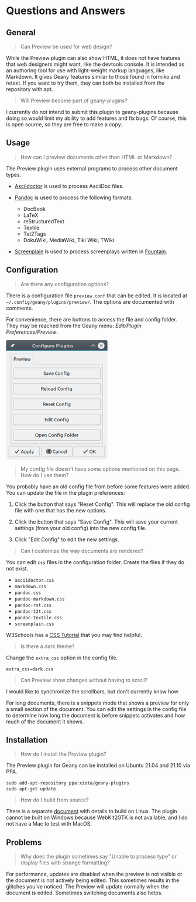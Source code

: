 # Questions and Answers

## General

> Can Preview be used for web design?

While the Preview plugin can also show HTML, it does not have features that web designers might want, like the devtools console. It is intended as an authoring tool for use with light-weight markup languages, like Markdown. It gives Geany features similar to those found in formiko and retext. If you want to try them, they can both be installed from the repository with apt.

> Will Preview become part of geany-plugins?

I currently do not intend to submit this plugin to geany-plugins because doing so would limit my ability to add features and fix bugs. Of course, this is open source, so they are free to make a copy.

## Usage

> How can I preview documents other than HTML or Markdown?

The Preview plugin uses external programs to process other document types.

* [Asciidoctor](https://asciidoctor.org/) is used to process AsciiDoc files.

* [Pandoc](https://pandoc.org/) is used to process the following formats:

  + DocBook
  + LaTeX
  + reStructuredText
  + Textile
  + Txt2Tags
  + DokuWiki, MediaWiki, Tiki Wiki, TWiki

* [Screenplain](https://github.com/vilcans/screenplain) is used to process screenplays written in [Fountain](https://www.fountain.io/).

## Configuration

> Are there any configuration options?

There is a configuration file `preview.conf` that can be edited.  It is located at `~/.config/geany/plugins/preview/`.  The options are documented with comments.

For convenience, there are buttons to access the file and config folder.  They may be reached from the Geany menu: *Edit/Plugin Preferences/Preview*.

![convenience buttons](geany-plugin-preferences.png)

> My config file doesn't have some options mentioned on this page.  How do I use them?

You probably have an old config file from before some features were added.  You can update the file in the plugin preferences:

1. Click the button that says "Reset Config".  This will replace the old config file with one that has the new options.

2. Click the button that says "Save Config".  This will save your current settings (from your old config) into the new config file.

3. Click "Edit Config" to edit the new settings.

> Can I customize the way documents are rendered?

You can edit `css` files in the configuration folder.  Create the files if they do not exist.

* `asciidoctor.css`
* `markdown.css`
* `pandoc.css`
* `pandoc-markdown.css`
* `pandoc-rst.css`
* `pandoc-t2t.css`
* `pandoc-textile.css`
* `screenplain.css`

W3Schools has a [CSS Tutorial](https://www.w3schools.com/css/) that you may find helpful.

> Is there a dark theme?

Change the `extra_css` option in the config file.
```
extra_css=dark.css
```

> Can Preview show changes without having to scroll?

I would like to synchronize the scrollbars, but don't currently know how.

For long documents, there is a snippets mode that shows a preview for only a small section of the document. You can edit the settings in the config file to determine how long the document is before snippets activates and how much of the document it shows.

## Installation

> How do I install the Preview plugin?

The Preview plugin for Geany can be installed on Ubuntu 21.04 and 21.10 via PPA.
```
sudo add-apt-repository ppa:xiota/geany-plugins
sudo apt-get update
```

> How do I build from source?

There is a separate [document](Building_and_Installing.md) with details to build on Linux. The plugin cannot be built on Windows because WebKit2GTK is not available, and I do not have a Mac to test with MacOS.

## Problems

> Why does the plugin sometimes say "Unable to process type" or display files with strange formatting?

For performance, updates are disabled when the preview is not visible or the document is not actively being edited.  This sometimes results in the glitches you've noticed.  The Preview will update normally when the document is edited.  Sometimes switching documents also helps.
